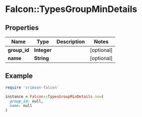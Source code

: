 # Falcon::TypesGroupMinDetails

## Properties

| Name | Type | Description | Notes |
| ---- | ---- | ----------- | ----- |
| **group_id** | **Integer** |  | [optional] |
| **name** | **String** |  | [optional] |

## Example

```ruby
require 'crimson-falcon'

instance = Falcon::TypesGroupMinDetails.new(
  group_id: null,
  name: null
)
```

